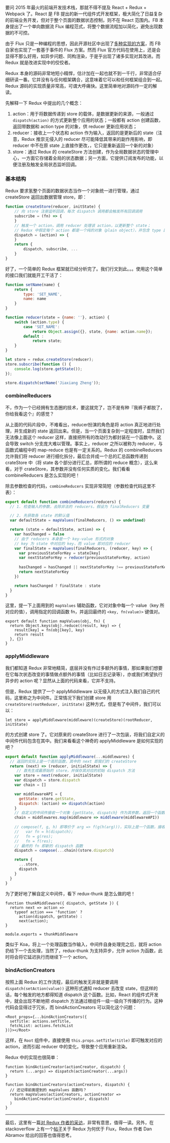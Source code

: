 要问 2015 年最火的前端开发技术栈，那就不得不提及 React + Redux + Webpack 了。React 是 FB 提出的新一代组件式开发框架，极大简化了日益复杂的前端业务开发，但对于整个页面的数据状态控制，则不在 React 范围内。FB 本身提出了一个单向数据流 Flux 编程范式，将整个数据流程加以简化，避免出现数据的不可控。

由于 Flux 只是一种编程的思想，因此开源社区中出现了[多种实现的方案](https://medium.com/@dan_abramov/the-evolution-of-flux-frameworks-6c16ad26bb31#.t9257ihh5)，而 FB 自家也实现了一套基于事件的 Flux 方案。然而 Flux 官方代码在使用上，还是会显得不那么好用，如异步问题、同构渲染，于是乎出现了诸多实现对其改进。而 Redux 就是改进实现中的佼佼者。

Redux 本身的源码非常地短小精悍，估计加在一起也就不到一千行，非常适合仔细研读一番。它并没有与任何框架耦合，这意味着它可以和任何框架组合到一起。Redux 源码的实现质量非常高，可谓大呼痛快。这里简单地对源码作一定的解读。

先解释一下 Redux 中提出的几个概念：

1. action：用于将数据传递到 store 的载体，是数据更新的来源，一般通过 `dispatch(action)` 的方式更新整个应用的状态；一般都有 action 创建函数，返回带数据和 action type 的对象，供 reducer 更新应用状态；
2. reducer：接收上一个状态和 action 作为输入，返回的是更新后的 state（注意，Redux 推崇无侵入的 reducer 尽可能降低其带来的副作用影响，即 reducer 中不在原 state 上直接作更改，，它只是重新返回一个新的对象）
2. store：通过 Redux 的 createStore 方法创建，作为全局数据状态的管理中心，一方面它存储着全局的状态数据；另一方面，它提供订阅发布的功能，以便注册及触发全局状态监听回调。

### 基本结构

Redux 要求氢整个页面的数据状态当作一个对象统一进行管理，通过 createStore 返回出数据管理 store，即：

```javascript
function createStore(reducer, initState) {
	// 向 store 注册监听回调，每次 dispatch 调用都会触发所有回调调用
	subscribe = (fn) => {
	}
	// 触发一个 action，调用 reducer 处理该 action，以更新整个 state；
	// Redux 中假定每个 action 都是一个纯的对象（plain object），并包含 type 属性
	dispatch = (action) => {
	}
	return {
		dispatch, subscribe, ...
	}
}
```

好了，一个简单的 Redux 框架就已经分析完了。我们行文到此。。。使用这个简单的接口我们就能开工干活了：

```javascript
function setName(name) {
    return {
        type: 'SET_NAME',
        name: name
    }
}

function reducer(state = {name: ''}, action) {
    switch (action.type) {
        case 'SET_NAME':
            return Object.assign({}, state, {name: action.name});
        default :
            return state;
    }
}

let store = redux.createStore(reducer);
store.subscribe(function () {
    console.log(store.getState());
});

store.dispatch(setName('Jiaxiang Zheng'));
```

### combineReducers

不，作为一个已经拥有生态圈的技术，要这就完了，岂不是有种『我裤子都脱了，你给我看这个』的感觉？

从上面的代码片段中，不难看出，reducer扮演的角色是将 action 真正地进行处理，并生成新的 state 返回出来。但是，当一个页面复杂到一定程度时，显然我们无法像上面这个 reducer 这样，直接把所有的改动行为都封装在一个函数中。这会导致 switch 分支庞大难以管理。事实上，reducer 之所以被称为 reducer，与函数式编程中的 map-reduce 也是有一定关系的。Redux 的 combineReducers 允许我们将 reducer 进行细化拆分，最后合并成一个总的汇总函数传递到 crateStore 中（将 state 各个部分进行汇总，即所谓的 reduce 概念），这么来看，对于 crateStore，其参数并没有任何实质的变化。我们看看 combineReducers 是怎么实现的吧！

除去参数检查的代码，`combineReducers` 实现非常简短（参数检查代码这里不表）：

```javascript
export default function combineReducers(reducers) {
  // 1. 检查输入的参数，去除非法的 reducers，假设为 finalReducers 变量

  // 2. 先获取各 state 的默认值
  var defaultState = mapValues(finalReducers, () => undefined)

  return (state = defaultState, action) => {
    var hasChanged = false
    // 由于 reducers 本身是一个 key-value 形式的对象
    // key 为 state 中对应的 key，而 value 即对应的 reducer
    var finalState = mapValues(finalReducers, (reducer, key) => {
      var previousStateForKey = state[key]
      var nextStateForKey = reducer(previousStateForKey, action)
	  
      hasChanged = hasChanged || nextStateForKey !== previousStateForKey
      return nextStateForKey
    })

    return hasChanged ? finalState : state
  }
}
```

这里，提一下上面用到的 `mapValues` 辅助函数，它对对象中每一个 value（key 所对应的值），调用指定的回调函数 fn，并返回最终的 `<key, fn(value)>` 键值对。

```
export default function mapValues(obj, fn) {
  return Object.keys(obj).reduce((result, key) => {
    result[key] = fn(obj[key], key)
    return result
  }, {})
}
```

### applyMiddleware

我们都知道 Redux 非常地精简，底层并没有作过多额外的事情，那如果我们想要在它每次状态改变的事情做点额外的事情（比如日志记录等），亦或我们希望执行异步的 action 呢？显然从上面的代码来看，它并不支持。

但是，Redux 提供了一个 applyMiddleware 以无侵入的方式注入我们自己的代码，这里称之为中间件。正常情况下我们创建 store 用 `createStore(rootReducer, initState)` 这种方式，但是有了中间件，我们可以以：

```let store = applyMiddleware(middleware)(createStore)(rootReducer, initState)```

的方式创建 store 了。它对原来的 createStore 进行了一次包装，将我们自定义的中间件代码包含在其中。我们来看看这个神奇的 applyMiddleware 是如何实现的吧？

```javascript
export default function applyMiddleware(...middlewares) {
  // 返回的实际上是一个高阶函数，其中的 next 即我们的 createStore
  return (next) => (reducer, initialState) => {
  	 // 首先生成最原始的 store，并保存其对应的初始 dispatch 方法
    var store = next(reducer, initialState)
    var dispatch = store.dispatch
    var chain = []

    var middlewareAPI = {
      getState: store.getState,
      dispatch: (action) => dispatch(action)
    }
    // 自定义的中间件接收一个对象 {getState, dispatch} 作为其参数，返回一个函数
    chain = middlewares.map(middleware => middleware(middlewareAPI))
    
    // compose(f, g, h) 即等价于 arg => f(g(h(arg)))，实际上是一个函数，接收 dispatch 作为参数，返回新的 dispatch 函数
    //   var fn = h(dispatch);
    //   fn = g(res); 
    //   fn = f(res);   
    // 最终的 fn 即新的 dispatch 函数
    dispatch = compose(...chain)(store.dispatch)

    return {
      ...store,
      dispatch
    }
  }
}
```

为了更好地了解自定义中间件，看下 redux-thunk 是怎么做的吧！

```
function thunkMiddleware({ dispatch, getState }) {
  return next => action =>
    typeof action === 'function' ?
      action(dispatch, getState) :
      next(action);
}

module.exports = thunkMiddleware
```

类似于 Koa，将上一个处理函数当作输入，中间件自身处理完之后，就将 action 扔给下一个去处理，当然了，redux-thunk 为支持异步，允许 action 为函数，此时将会将它延迟执行而继续下一个 action。

### bindActionCreators

按照上面 Redux 的工作流程，最后的触发无非就是要调用 `dispatch(setAction(value))` 这种形式通知 reducer 去改变 state，但这样的话，每个触发的地方都得知道 dispatch 这个函数。比如，React 的组件式开发中，就会出现不断地把 dispatch 方法通过根组件一级一级向下传播的行为。这种代码会显得过于冗长，而 bindActionCreators 可以简化这个问题：

```
<Root props={...bindActionCreators({
  setTitle: actions.setTitle,
  fetchList: actions.fetchList
})}></Root>
```

这样，在 `Root` 组件中，直接使用 `this.props.setTitle(title)` 即可触发对应的 action，进而引起 reducer 中的变化，导致整个应用重新渲染。

Redux 中的实现也很简单：

```
function bindActionCreator(actionCreator, dispatch) {
  return (...args) => dispatch(actionCreator(...args))
}

function bindActionCreators(actionCreators, dispatch) {
  // 还记得前面提到的 mapValues 函数吗？
  return mapValues(actionCreators, actionCreator =>
    bindActionCreator(actionCreator, dispatch)
  )
}
```
***

最后，这里有一篇[对 Redux 作者的采访](http://survivejs.com/blog/redux-interview/)，非常有意思，值得一读。另外，在 stackoverflow 上有一个[帖子](http://stackoverflow.com/questions/32461229/why-use-redux-over-facebook-flux)关于 Redux 为何优于 Flux，Redux 作者 Dan Abramov 给出的回答也值得思考。
